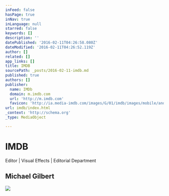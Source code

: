 ```yaml
---
inFeed: false
hasPage: true
inNav: true
inLanguage: null
starred: false
keywords: []
description: ''
datePublished: '2016-02-11T04:26:58.080Z'
dateModified: '2016-02-11T04:26:52.119Z'
author: []
related: []
app_links: []
title: IMDB
sourcePath: _posts/2016-02-11-imdb.md
published: true
authors: []
publisher:
  name: IMDb
  domain: m.imdb.com
  url: 'http://m.imdb.com'
  favicon: 'http://ia.media-imdb.com/images/G/01/imdb/images/mobile/android-mobile-196x196-1358942022._CB361295825_.png'
url: imdb/index.html
_context: 'http://schema.org'
_type: MediaObject

---
```

# IMDB

Editor | Visual Effects | Editorial Department

<article style=""><h1>Michael Gilbert</h1><img src="https://s3-us-west-2.amazonaws.com/the-grid-img/p/f16a25ae890494c62ef1c779ffa68a1f259b0fe9.jpg" /></article>